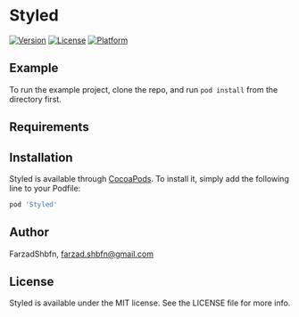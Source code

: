 # Styled

[![Version](https://img.shields.io/cocoapods/v/Styled.svg?style=flat)](https://cocoapods.org/pods/Styled)
[![License](https://img.shields.io/cocoapods/l/Styled.svg?style=flat)](https://cocoapods.org/pods/Styled)
[![Platform](https://img.shields.io/cocoapods/p/Styled.svg?style=flat)](https://cocoapods.org/pods/Styled)

## Example

To run the example project, clone the repo, and run `pod install` from the directory first.

## Requirements

## Installation

Styled is available through [CocoaPods](https://cocoapods.org). To install
it, simply add the following line to your Podfile:

```ruby
pod 'Styled'
```

## Author

FarzadShbfn, farzad.shbfn@gmail.com

## License

Styled is available under the MIT license. See the LICENSE file for more info.
